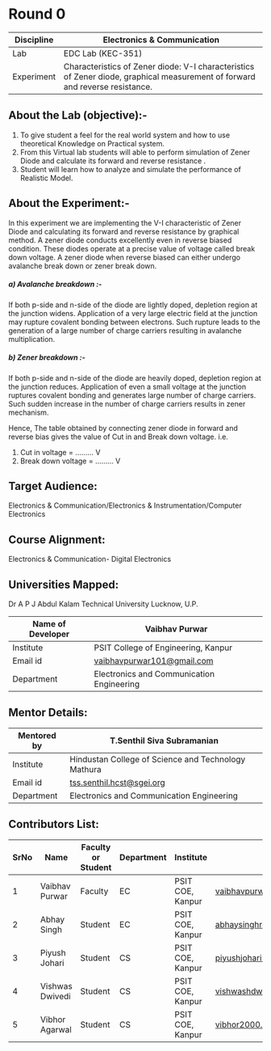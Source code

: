 #  Round 0


| Discipline    | Electronics & Communication |
| ----------- | ----------- |
| Lab	       | EDC Lab (KEC-351)     |
| Experiment  | Characteristics of Zener diode: V-I characteristics of Zener diode, graphical measurement of forward and reverse resistance.   |

## About the Lab (objective):-
1.	To give student a feel for the real world system and how to use theoretical Knowledge on Practical system.
2.	From this Virtual lab students will able to perform simulation of Zener Diode and calculate its forward and reverse resistance .
3.	Student will learn how to analyze and simulate the performance of Realistic Model.

## About the Experiment:-

In this experiment we are implementing the V-I characteristic of Zener Diode and calculating its forward and reverse resistance by graphical method.
A zener diode conducts excellently even in reverse biased condition. These diodes operate at a precise value of voltage called break down voltage.
   A zener diode when reverse biased can either undergo avalanche break down or zener break down.

##### a)	Avalanche breakdown :- 
If both p-side and n-side of the diode are lightly doped, depletion region at the junction widens.
Application of a very large electric field at the junction may rupture covalent bonding between electrons. 
Such rupture leads to the generation of a large number of charge carriers resulting in avalanche multiplication.


##### b)	Zener breakdown :-
If both p-side and n-side of the diode are heavily doped, depletion region at the junction reduces. Application of even a small voltage at the junction 
ruptures covalent bonding and generates large number of charge carriers. Such sudden increase in the number of charge carriers results in zener mechanism.


Hence, The table obtained by connecting zener diode in  forward and reverse bias gives the value of Cut in and Break down voltage.
i.e.

1. Cut in voltage = ……… V
2. Break down voltage = ……… V



## Target Audience:
  Electronics & Communication/Electronics & Instrumentation/Computer Electronics

## Course Alignment:
  Electronics & Communication- Digital Electronics


## Universities Mapped:
   Dr A P J Abdul Kalam Technical University Lucknow, U.P.

| Name of Developer	  | Vaibhav Purwar |
| ----------- | ----------- |
| Institute | PSIT College of Engineering, Kanpur |
| Email id  | vaibhavpurwar101@gmail.com      |
| Department | Electronics and Communication Engineering |


## Mentor Details:

| Mentored by	|  T.Senthil Siva Subramanian |
|------------ | --------------------------- |
| Institute	  |  Hindustan College of Science and Technology Mathura |
| Email id	    |  tss.senthil.hcst@sgei.org |
| Department	  |  Electronics and Communication Engineering |



## Contributors List:


|SrNo	|Name	| Faculty or Student |	Department |	Institute	 | Email id |
| ---- | ------- | -----------------| ----------------- | ------------------- | ------------------ |
|1|	Vaibhav Purwar | Faculty | EC |	PSIT COE, Kanpur | vaibhavpurwar101@gmail.com |
|2|	Abhay Singh |	Student	| EC |	PSIT COE, Kanpur | abhaysinghroyale.6@gmail.com |
|3|	Piyush Johari | Student	| CS | PSIT COE, Kanpur	| piyushjohari1234@gmail.com |
|4|	Vishwas Dwivedi	| Student | CS | PSIT COE, Kanpur | vishwashdwivedi26@gmail.com |
|5|	Vibhor Agarwal | Student | CS |	PSIT COE, Kanpur | vibhor2000.agrawal@gmail.com |

